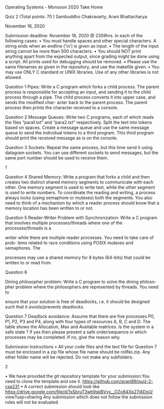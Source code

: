 Operating Systems - Monsoon 2020 Take Home

Quiz 2 (Total points: 70 )
Sambuddho Chakravarty, Arani Bhattacharya

November 16, 2020

Submission deadline: November 18, 2020 @ 2359hrs.
In each of the following cases:
• You must handle spaces and other special characters. A string ends when
an endline (‘\n’) is given as input.
• The length of the input string cannot be more than 500 characters.
• You should NOT print anything apart from the expected output, since
grading might be done using a script. All prints used for debugging should
be removed.
• Please use the same filenames as given in the repository, and use the
makefile given.
• You may use ONLY C standard or UNIX libraries. Use of any other
libraries is not allowed.


Question 1
Pipes: Write a C program which forks a child process. The parent process is
responsible for accepting an input, and sending it to the child process through a
pipe. The child process converts it into upper case, and sends the modified char-
acter back to the parent process. The parent process then prints the character
received to a console.


Question 2
Message Queues: Write two C programs, each of which reads the files “para1.txt”
and “para2.txt” respectively. Split the text into tokens based on spaces. Create
a message queue and use the same message queue to send the individual tokens
to a third program. This third program should print the received message as is
on the console.


Question 3
Sockets: Repeat the same process, but this time send it using datagram sockets.
You can use different sockets to send messages, but the same port number should
be used to receive them.

1

Question 4
Shared Memory: Write a program that forks a child and then creates two
distinct shared memory segments to communicate with each other. One memory
segment is used to write text, while the other segment is used to write numbers.
To coordinate the reading and writing, a process always locks (using semaphore
or mutexes) both the segments. You also need to think of a mechanism by
which a reader process should know that a memory location has been written
to or not.


Question 5
Reader-Writer Problem with Synchronization: Write a C program that
involves multiple processes/threads where one of the processes/threads is a

writer while there are multiple reader processes. You need to take care of prob-
lems related to race conditions using POSIX mutexes and semaphores. The

processes may use a shared memory for 8 bytes (64-bits) that could be written
to or read from.


Question 6

Dining philosopher problem: Write a C program to solve the dining philoso-
pher problem where the philosophers are represented by threads. You need to

ensure that your solution is free of deadlocks, i.e. it should be designed such
that it avoids/prevents deadlocks.


Question 7
Deadlock avoidance: Assume that there are five processes P0, P1, P2, P3
and P4, along with four types of resources A, B, C and D. The table shows the
Allocation, Max and Available matrices. Is the system in a safe state ? If yes
then please present a safe order/sequence in which processes may be completed.
If no, give the reason why.

Submission Instructions
• All your code files and the text file for Question 7 must be enclosed in a
zip file whose file name should be rollNo.zip. Any other folder name will
be rejected. Do not make any subfolders.

2

• We have provided the git repository template for your submission.You
need to clone the template and use it.
https://github.com/arani89/quiz-2-cse231
• A correct submission should look like
https://drive.google.com/file/d/1sSbruT3wh9skBVvy__OZo84Xp27iADsU/
view?usp=sharing
Any submission which does not follow the submission rules will not
be evaluated.
